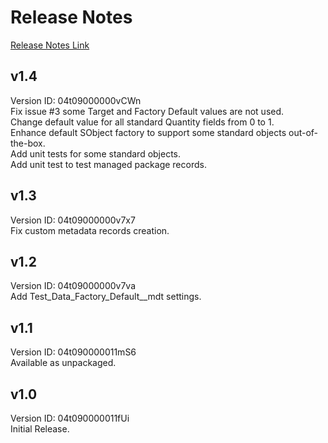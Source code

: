 # Release Notes
[Release Notes Link](https://kratapps.com/test-data-factory/release-notes)

## v1.4
Version ID: 04t09000000vCWn  
Fix issue #3 some Target and Factory Default values are not used.  
Change default value for all standard Quantity fields from 0 to 1.  
Enhance default SObject factory to support some standard objects out-of-the-box.  
Add unit tests for some standard objects.  
Add unit test to test managed package records.  

## v1.3
Version ID: 04t09000000v7x7  
Fix custom metadata records creation.

## v1.2
Version ID: 04t09000000v7va  
Add Test_Data_Factory_Default__mdt settings.

## v1.1 
Version ID: 04t090000011mS6  
Available as unpackaged.

## v1.0
Version ID: 04t090000011fUi  
Initial Release.